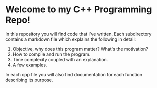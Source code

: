 # Welcome to my C++ Programming Repo!

In this repository you will find code that I've written. Each subdirectory contains a markdown file
which explains the following in detail:
1. Objective, why does this program matter? What's the motivation? 
2. How to compile and run the program.
3. Time complexity coupled with an explanation.
4. A few examples. 

In each cpp file you will also find documentation for each function describing its purpose.




